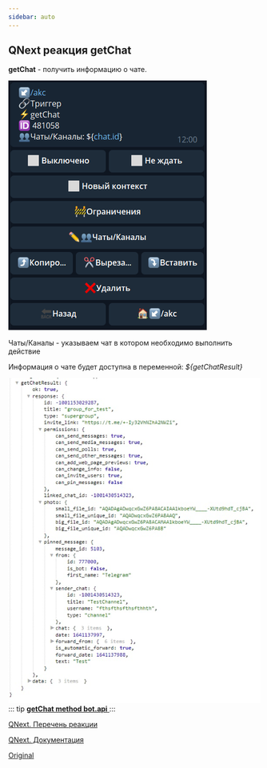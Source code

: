 ```yaml
---
sidebar: auto
---
```


## QNext реакция getChat

**getChat** - получить информацию о чате. 

![](./1.png)

Чаты/Каналы - указываем чат в котором необходимо выполнить действие

Информация о чате будет доступна в переменной:
_${getChatResult}_

![](./2.png)
::: tip
[**getChat method bot.api** ](https://core.telegram.org/bots/api#getchat)
:::



[QNext. Перечень реакции](/docs-test/ph/reactions)

[QNext. Документация](/docs-test/ph)



[Original](https://telegra.ph/QNext-admin-reaction-getChat-01-06)
